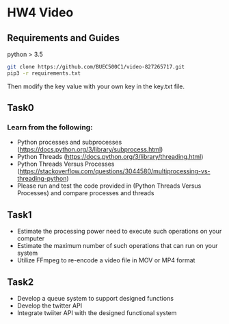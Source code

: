 # HW4 Video
## Requirements and Guides
python > 3.5

```bash
git clone https://github.com/BUEC500C1/video-827265717.git
pip3 -r requirements.txt
```
Then modify the key value with your own key in the key.txt file.

## Task0
### Learn from the following:
- Python processes and subprocesses (https://docs.python.org/3/library/subprocess.html)
- Python Threads (https://docs.python.org/3/library/threading.html)
- Python Threads Versus Processes (https://stackoverflow.com/questions/3044580/multiprocessing-vs-threading-python)
- Please run and test the code provided in (Python Threads Versus Processes) and compare processes and threads

## Task1
- Estimate the processing power need to execute such operations on your computer
- Estimate the maximum number of such operations that can run on your system
- Utilize FFmpeg to re-encode a video file in MOV or MP4 format

## Task2
- Develop a queue system to support designed functions
- Develop the twitter API
- Integrate twiiter API with the designed functional system

